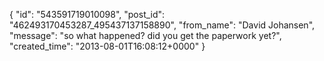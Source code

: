  {
   "id": "543591719010098",
   "post_id": "462493170453287_495437137158890",
   "from_name": "David Johansen",
   "message": "so what happened? did you get the paperwork yet?",
   "created_time": "2013-08-01T16:08:12+0000"
 }
